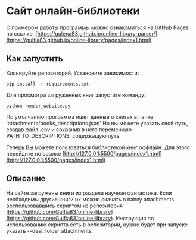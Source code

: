 # Сайт онлайн-библиотеки

С примером работы программы можно ознакомиться на GitHub Pages по ссылке: [https://gulena83.github.io/online-library-parser/](https://gulfia83.github.io/online-library/pages/index1.html)

## Как запустить

Клонируйте репозиторий. Установите зависимости:
```
pip install -r requirements.txt
```
Для просмотра загруженных книг запустите команду:
```
python render_website.py
```
По умолчанию программа ищет данные о книгах в папке 'attachments/books_descriptions.json' Но вы можете указать свой путь, создав файл .env и сохранив в него переменную PATH_TO_DESCRIPTIONS, содержащую путь.

Теперь Вы можете пользоваться библиотекой книг оффлайн. Для этого перейдите по ссылке [http://127.0.0.1:5500/pages/index1.html](http://127.0.0.1:5500/pages/index1.html)

## Описание

На сайте загружены книги из раздела научная фантастика.
Если необходимы другие книги их можно скачать в папку attachments воспользовавшись скриптом из репозитория [https://github.com/Gulfia83/online-library](https://github.com/Gulfia83/online-library). Инструкция по использованию скрипта есть в репозитории, нужно будет при запуске указать --dest_folder attachments.